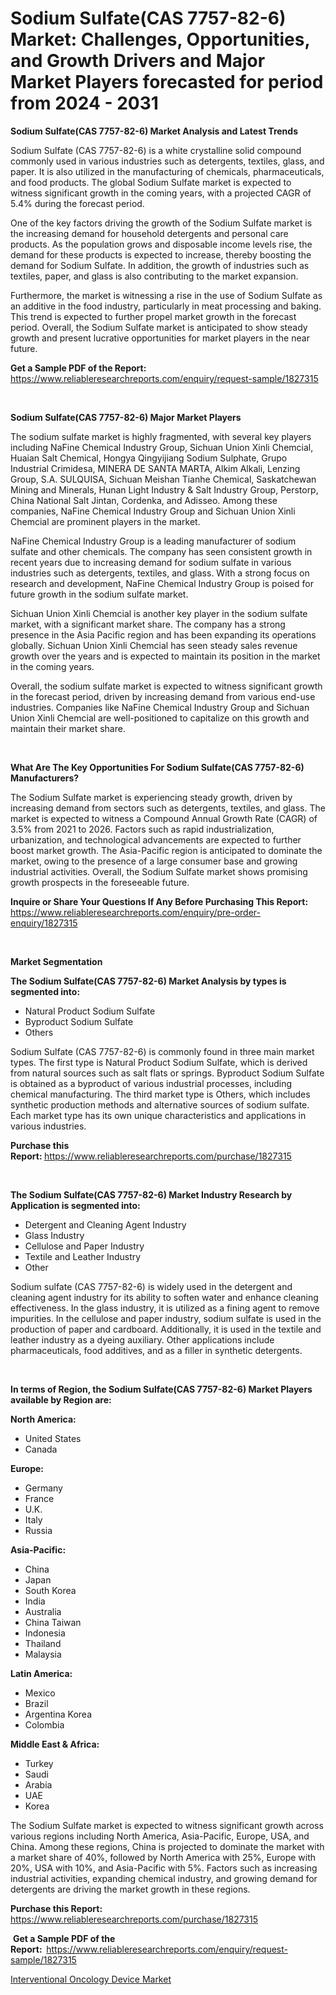 <p><h1>Sodium Sulfate(CAS 7757-82-6) Market: Challenges, Opportunities, and Growth Drivers and Major Market Players forecasted for period from 2024 - 2031</h1></p><p><strong>Sodium Sulfate(CAS 7757-82-6) Market Analysis and Latest Trends</strong></p>
<p><p>Sodium Sulfate (CAS 7757-82-6) is a white crystalline solid compound commonly used in various industries such as detergents, textiles, glass, and paper. It is also utilized in the manufacturing of chemicals, pharmaceuticals, and food products. The global Sodium Sulfate market is expected to witness significant growth in the coming years, with a projected CAGR of 5.4% during the forecast period.</p><p>One of the key factors driving the growth of the Sodium Sulfate market is the increasing demand for household detergents and personal care products. As the population grows and disposable income levels rise, the demand for these products is expected to increase, thereby boosting the demand for Sodium Sulfate. In addition, the growth of industries such as textiles, paper, and glass is also contributing to the market expansion.</p><p>Furthermore, the market is witnessing a rise in the use of Sodium Sulfate as an additive in the food industry, particularly in meat processing and baking. This trend is expected to further propel market growth in the forecast period. Overall, the Sodium Sulfate market is anticipated to show steady growth and present lucrative opportunities for market players in the near future.</p></p>
<p><strong>Get a Sample PDF of the Report:&nbsp;</strong> <a href="https://www.reliableresearchreports.com/enquiry/request-sample/1827315">https://www.reliableresearchreports.com/enquiry/request-sample/1827315</a></p>
<p>&nbsp;</p>
<p><strong>Sodium Sulfate(CAS 7757-82-6) Major Market Players</strong></p>
<p><p>The sodium sulfate market is highly fragmented, with several key players including NaFine Chemical Industry Group, Sichuan Union Xinli Chemcial, Huaian Salt Chemical, Hongya Qingyijiang Sodium Sulphate, Grupo Industrial Crimidesa, MINERA DE SANTA MARTA, Alkim Alkali, Lenzing Group, S.A. SULQUISA, Sichuan Meishan Tianhe Chemical, Saskatchewan Mining and Minerals, Hunan Light Industry & Salt Industry Group, Perstorp, China National Salt Jintan, Cordenka, and Adisseo. Among these companies, NaFine Chemical Industry Group and Sichuan Union Xinli Chemcial are prominent players in the market.</p><p>NaFine Chemical Industry Group is a leading manufacturer of sodium sulfate and other chemicals. The company has seen consistent growth in recent years due to increasing demand for sodium sulfate in various industries such as detergents, textiles, and glass. With a strong focus on research and development, NaFine Chemical Industry Group is poised for future growth in the sodium sulfate market.</p><p>Sichuan Union Xinli Chemcial is another key player in the sodium sulfate market, with a significant market share. The company has a strong presence in the Asia Pacific region and has been expanding its operations globally. Sichuan Union Xinli Chemcial has seen steady sales revenue growth over the years and is expected to maintain its position in the market in the coming years.</p><p>Overall, the sodium sulfate market is expected to witness significant growth in the forecast period, driven by increasing demand from various end-use industries. Companies like NaFine Chemical Industry Group and Sichuan Union Xinli Chemcial are well-positioned to capitalize on this growth and maintain their market share.</p></p>
<p>&nbsp;</p>
<p><strong>What Are The Key Opportunities For Sodium Sulfate(CAS 7757-82-6) Manufacturers?</strong></p>
<p><p>The Sodium Sulfate market is experiencing steady growth, driven by increasing demand from sectors such as detergents, textiles, and glass. The market is expected to witness a Compound Annual Growth Rate (CAGR) of 3.5% from 2021 to 2026. Factors such as rapid industrialization, urbanization, and technological advancements are expected to further boost market growth. The Asia-Pacific region is anticipated to dominate the market, owing to the presence of a large consumer base and growing industrial activities. Overall, the Sodium Sulfate market shows promising growth prospects in the foreseeable future.</p></p>
<p><strong>Inquire or Share Your Questions If Any Before Purchasing This Report:</strong> <a href="https://www.reliableresearchreports.com/enquiry/pre-order-enquiry/1827315">https://www.reliableresearchreports.com/enquiry/pre-order-enquiry/1827315</a></p>
<p>&nbsp;</p>
<p><strong>Market Segmentation</strong></p>
<p><strong>The Sodium Sulfate(CAS 7757-82-6) Market Analysis by types is segmented into:</strong></p>
<p><ul><li>Natural Product Sodium Sulfate</li><li>Byproduct Sodium Sulfate</li><li>Others</li></ul></p>
<p><p>Sodium Sulfate (CAS 7757-82-6) is commonly found in three main market types. The first type is Natural Product Sodium Sulfate, which is derived from natural sources such as salt flats or springs. Byproduct Sodium Sulfate is obtained as a byproduct of various industrial processes, including chemical manufacturing. The third market type is Others, which includes synthetic production methods and alternative sources of sodium sulfate. Each market type has its own unique characteristics and applications in various industries.</p></p>
<p><strong>Purchase this Report:&nbsp;</strong><a href="https://www.reliableresearchreports.com/purchase/1827315">https://www.reliableresearchreports.com/purchase/1827315</a></p>
<p>&nbsp;</p>
<p><strong>The Sodium Sulfate(CAS 7757-82-6) Market Industry Research by Application is segmented into:</strong></p>
<p><ul><li>Detergent and Cleaning Agent Industry</li><li>Glass Industry</li><li>Cellulose and Paper Industry</li><li>Textile and Leather Industry</li><li>Other</li></ul></p>
<p><p>Sodium sulfate (CAS 7757-82-6) is widely used in the detergent and cleaning agent industry for its ability to soften water and enhance cleaning effectiveness. In the glass industry, it is utilized as a fining agent to remove impurities. In the cellulose and paper industry, sodium sulfate is used in the production of paper and cardboard. Additionally, it is used in the textile and leather industry as a dyeing auxiliary. Other applications include pharmaceuticals, food additives, and as a filler in synthetic detergents.</p></p>
<p>&nbsp;</p>
<p><strong>In terms of Region, the Sodium Sulfate(CAS 7757-82-6) Market Players available by Region are:</strong></p>
<p>
    <p> <strong> North America: </strong>
        <ul>
            <li>United States</li>
            <li>Canada</li>
        </ul>
        </p> 
    <p> <strong> Europe: </strong>
        <ul>
            <li>Germany</li>
            <li>France</li>
            <li>U.K.</li>
            <li>Italy</li>
            <li>Russia</li>
        </ul>
        </p> 
    <p> <strong> Asia-Pacific: </strong>
        <ul>
            <li>China</li>
            <li>Japan</li>
            <li>South Korea</li>
            <li>India</li>
            <li>Australia</li>
            <li>China Taiwan</li>
            <li>Indonesia</li>
            <li>Thailand</li>
            <li>Malaysia</li>
        </ul>
        </p> 
    <p> <strong> Latin America: </strong>
        <ul>
            <li>Mexico</li>
            <li>Brazil</li>
            <li>Argentina Korea</li>
            <li>Colombia</li>
        </ul>
        </p> 
    <p> <strong> Middle East & Africa: </strong>
        <ul>
            <li>Turkey</li>
            <li>Saudi</li>
            <li>Arabia</li>
            <li>UAE</li>
            <li>Korea</li>
        </ul>
    </p>
    </p>
<p><p>The Sodium Sulfate market is expected to witness significant growth across various regions including North America, Asia-Pacific, Europe, USA, and China. Among these regions, China is projected to dominate the market with a market share of 40%, followed by North America with 25%, Europe with 20%, USA with 10%, and Asia-Pacific with 5%. Factors such as increasing industrial activities, expanding chemical industry, and growing demand for detergents are driving the market growth in these regions.</p></p>
<p><strong>Purchase this Report: </strong><a href="https://www.reliableresearchreports.com/purchase/1827315">https://www.reliableresearchreports.com/purchase/1827315</a></p>
<p>&nbsp;<strong>Get a Sample PDF of the Report:&nbsp;&nbsp;</strong><a href="https://www.reliableresearchreports.com/enquiry/request-sample/1827315">https://www.reliableresearchreports.com/enquiry/request-sample/1827315</a></p>
<p><strong></strong></p>
<p><p><a href="https://copper-carbon-84f.notion.site/Interventional-Oncology-Device-Market-Research-Report-Unlocks-Analysis-on-the-Market-Financial-Statu-fbd06656d7304ac88458ae924bf12382">Interventional Oncology Device Market</a></p></p>